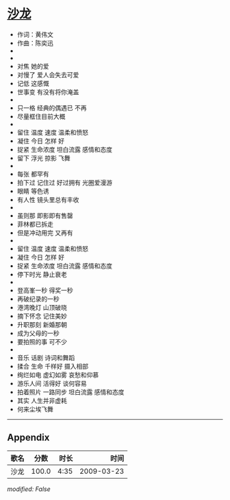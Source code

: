 # [沙龙](https://music.163.com/song?id=64833)

* 作词：黄伟文
* 作曲：陈奕迅
*
*
* 对焦 她的爱
* 对慢了 爱人会失去可爱
* 记低 这感慨
* 世事变 有没有将你淹盖
* 
* 只一格 经典的偶遇已 不再
* 尽量框住目前大概
* 
* 留住 温度 速度 温柔和愤怒
* 凝住 今日 怎样 好
* 捉紧 生命浓度 坦白流露 感情和态度
* 留下 浮光 掠影 飞舞
* 
* 每张 都罕有
* 拍下过 记住过 好过拥有 光圈爱漫游
* 眼睛 等色诱
* 有人性 镜头里总有丰收
* 
* 虽则那 即影即有售罄
* 菲林都已拆走
* 但是冲动用完 又再有
* 
* 留住 温度 速度 温柔和愤怒
* 凝住 今日 怎样 好
* 捉紧 生命浓度 坦白流露 感情和态度
* 停下时光 静止衰老
* 
* 登高峯一秒 得奖一秒
* 再破纪录的一秒
* 港湾晚灯 山顶破晓
* 摘下怀念 记住美妙
* 升职那刻 新婚那朝
* 成为父母的一秒
* 要拍照的事 可不少
* 
* 音乐 话剧 诗词和舞蹈
* 揉合 生命 千样好 摄入相部
* 绚烂如电 虚幻如雾 哀愁和仰慕
* 游乐人间 活得好 谈何容易
* 拍着照片 一路同步 坦白流露 感情和态度
* 其实 人生并非虚耗
* 何来尘埃飞舞


---

## Appendix

|歌名|分数|时长|时间|
|:---|:---:|---:|---:|
|沙龙|100.0|4:35|2009-03-23

*modified: False*